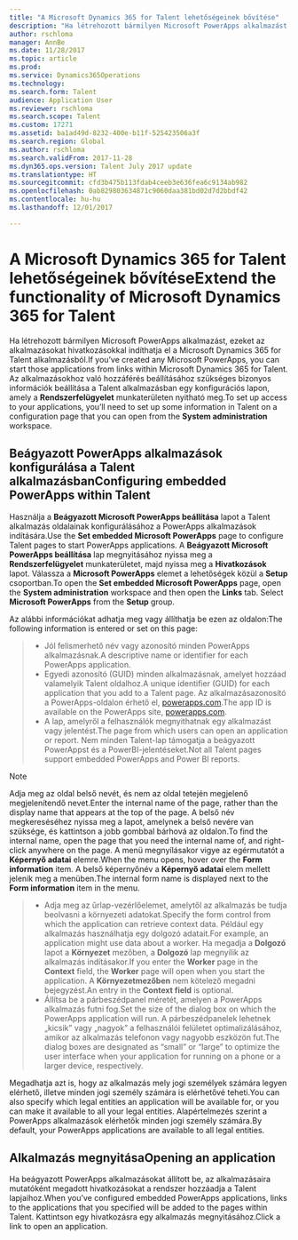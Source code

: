 ```yaml
---
title: "A Microsoft Dynamics 365 for Talent lehetőségeinek bővítése"
description: "Ha létrehozott bármilyen Microsoft PowerApps alkalmazást, ezeket az alkalmazásokat hivatkozásokkal indíthatja el a Microsoft Dynamics 365 for Talent alkalmazásból."
author: rschloma
manager: AnnBe
ms.date: 11/28/2017
ms.topic: article
ms.prod: 
ms.service: Dynamics365Operations
ms.technology: 
ms.search.form: Talent
audience: Application User
ms.reviewer: rschloma
ms.search.scope: Talent
ms.custom: 17271
ms.assetid: ba1ad49d-8232-400e-b11f-525423506a3f
ms.search.region: Global
ms.author: rschloma
ms.search.validFrom: 2017-11-28
ms.dyn365.ops.version: Talent July 2017 update
ms.translationtype: HT
ms.sourcegitcommit: cfd3b475b113fdab4ceeb3e636fea6c9134ab982
ms.openlocfilehash: 0ab829803634871c9060daa381bd02d7d2bbdf42
ms.contentlocale: hu-hu
ms.lasthandoff: 12/01/2017

---
```

# <a name="extend-the-functionality-of-microsoft-dynamics-365-for-talent"></a><span data-ttu-id="37cc0-103">A Microsoft Dynamics 365 for Talent lehetőségeinek bővítése</span><span class="sxs-lookup"><span data-stu-id="37cc0-103">Extend the functionality of Microsoft Dynamics 365 for Talent</span></span>
<span data-ttu-id="37cc0-104">Ha létrehozott bármilyen Microsoft PowerApps alkalmazást, ezeket az alkalmazásokat hivatkozásokkal indíthatja el a Microsoft Dynamics 365 for Talent alkalmazásból.</span><span class="sxs-lookup"><span data-stu-id="37cc0-104">If you’ve created any Microsoft PowerApps, you can start those applications from links within Microsoft Dynamics 365 for Talent.</span></span> <span data-ttu-id="37cc0-105">Az alkalmazásokhoz való hozzáférés beállításához szükséges bizonyos információk beállítása a Talent alkalmazásban egy konfigurációs lapon, amely a **Rendszerfelügyelet** munkaterületen nyitható meg.</span><span class="sxs-lookup"><span data-stu-id="37cc0-105">To set up access to your applications, you’ll need to set up some information in Talent on a configuration page that you can open from the **System administration** workspace.</span></span>

## <a name="configuring-embedded-powerapps-within-talent"></a><span data-ttu-id="37cc0-106">Beágyazott PowerApps alkalmazások konfigurálása a Talent alkalmazásban</span><span class="sxs-lookup"><span data-stu-id="37cc0-106">Configuring embedded PowerApps within Talent</span></span>
<span data-ttu-id="37cc0-107">Használja a **Beágyazott Microsoft PowerApps beállítása** lapot a Talent alkalmazás oldalainak konfigurálásához a PowerApps alkalmazások indítására.</span><span class="sxs-lookup"><span data-stu-id="37cc0-107">Use the **Set embedded Microsoft PowerApps** page to configure Talent pages to start PowerApps applications.</span></span> <span data-ttu-id="37cc0-108">A **Beágyazott Microsoft PowerApps beállítása** lap megnyitásához nyissa meg a **Rendszerfelügyelet** munkaterületet, majd nyissa meg a **Hivatkozások** lapot. Válassza a **Microsoft PowerApps** elemet a lehetőségek közül a **Setup** csoportban.</span><span class="sxs-lookup"><span data-stu-id="37cc0-108">To open the **Set embedded Microsoft PowerApps** page, open the **System administration** workspace and then open the **Links** tab. Select **Microsoft PowerApps** from the **Setup** group.</span></span> 

<span data-ttu-id="37cc0-109">Az alábbi információkat adhatja meg vagy állíthatja be ezen az oldalon:</span><span class="sxs-lookup"><span data-stu-id="37cc0-109">The following information is entered or set on this page:</span></span> 

> - <span data-ttu-id="37cc0-110">Jól felismerhető név vagy azonosító minden PowerApps alkalmazásnak.</span><span class="sxs-lookup"><span data-stu-id="37cc0-110">A descriptive name or identifier for each PowerApps application.</span></span>
> - <span data-ttu-id="37cc0-111">Egyedi azonosító (GUID) minden alkalmazásnak, amelyet hozzáad valamelyik Talent oldalhoz.</span><span class="sxs-lookup"><span data-stu-id="37cc0-111">A unique identifier (GUID) for each application that you add to a Talent page.</span></span> <span data-ttu-id="37cc0-112">Az alkalmazásazonosító a PowerApps-oldalon érhető el, [powerapps.com](http://powerapps.com/).</span><span class="sxs-lookup"><span data-stu-id="37cc0-112">The app ID is available on the PowerApps site, [powerapps.com](http://powerapps.com/).</span></span> 
> - <span data-ttu-id="37cc0-113">A lap, amelyről a felhasználók megnyithatnak egy alkalmazást vagy jelentést.</span><span class="sxs-lookup"><span data-stu-id="37cc0-113">The page from which users can open an application or report.</span></span> <span data-ttu-id="37cc0-114">Nem minden Talent-lap támogatja a beágyazott PowerAppst és a PowerBI-jelentéseket.</span><span class="sxs-lookup"><span data-stu-id="37cc0-114">Not all Talent pages support embedded PowerApps and Power BI reports.</span></span> 

 > [!NOTE]
 >  <span data-ttu-id="37cc0-115">Adja meg az oldal belső nevét, és nem az oldal tetején megjelenő megjelenítendő nevet.</span><span class="sxs-lookup"><span data-stu-id="37cc0-115">Enter the internal name of the page, rather than the display name that appears at the top of the page.</span></span> <span data-ttu-id="37cc0-116">A belső név megkereséséhez nyissa meg a lapot, amelynek a belső nevére van szüksége, és kattintson a jobb gombbal bárhová az oldalon.</span><span class="sxs-lookup"><span data-stu-id="37cc0-116">To find the internal name, open the page that you need the internal name of, and right-click anywhere on the page.</span></span> <span data-ttu-id="37cc0-117">A menü megnyílásakor vigye az egérmutatót a **Képernyő adatai** elemre.</span><span class="sxs-lookup"><span data-stu-id="37cc0-117">When the menu opens, hover over the **Form information** item.</span></span> <span data-ttu-id="37cc0-118">A belső képernyőnév a **Képernyő adatai** elem mellett jelenik meg a menüben.</span><span class="sxs-lookup"><span data-stu-id="37cc0-118">The internal form name is displayed next to the **Form information** item in the menu.</span></span>
 
> - <span data-ttu-id="37cc0-119">Adja meg az űrlap-vezérlőelemet, amelytől az alkalmazás be tudja beolvasni a környezeti adatokat.</span><span class="sxs-lookup"><span data-stu-id="37cc0-119">Specify the form control from which the application can retrieve context data.</span></span> <span data-ttu-id="37cc0-120">Például egy alkalmazás használhatja egy dolgozó adatait.</span><span class="sxs-lookup"><span data-stu-id="37cc0-120">For example, an application might use data about a worker.</span></span> <span data-ttu-id="37cc0-121">Ha megadja a **Dolgozó** lapot a **Környezet** mezőben, a **Dolgozó** lap megnyílik az alkalmazás indításakor.</span><span class="sxs-lookup"><span data-stu-id="37cc0-121">If you enter the **Worker** page in the **Context** field, the **Worker** page will open when you start the application.</span></span> <span data-ttu-id="37cc0-122">A **Környezetmezőben** nem kötelező megadni bejegyzést.</span><span class="sxs-lookup"><span data-stu-id="37cc0-122">An entry in the **Context field** is optional.</span></span> 
> - <span data-ttu-id="37cc0-123">Állítsa be a párbeszédpanel méretét, amelyen a PowerApps alkalmazás futni fog.</span><span class="sxs-lookup"><span data-stu-id="37cc0-123">Set the size of the dialog box on which the PowerApps application will run.</span></span> <span data-ttu-id="37cc0-124">A párbeszédpanelek lehetnek „kicsik” vagy „nagyok” a felhasználói felületet optimalizálásához, amikor az alkalmazás telefonon vagy nagyobb eszközön fut.</span><span class="sxs-lookup"><span data-stu-id="37cc0-124">The dialog boxes are designated as “small” or “large” to optimize the user interface when your application for running on a phone or a larger device, respectively.</span></span> 

<span data-ttu-id="37cc0-125">Megadhatja azt is, hogy az alkalmazás mely jogi személyek számára legyen elérhető, illetve minden jogi személy számára is elérhetővé teheti.</span><span class="sxs-lookup"><span data-stu-id="37cc0-125">You can also specify which legal entities an application will be available for, or you can make it available to all your legal entities.</span></span> <span data-ttu-id="37cc0-126">Alapértelmezés szerint a PowerApps alkalmazások elérhetők minden jogi személy számára.</span><span class="sxs-lookup"><span data-stu-id="37cc0-126">By default, your PowerApps applications are available to all legal entities.</span></span>

## <a name="opening-an-application"></a><span data-ttu-id="37cc0-127">Alkalmazás megnyitása</span><span class="sxs-lookup"><span data-stu-id="37cc0-127">Opening an application</span></span>
<span data-ttu-id="37cc0-128">Ha beágyazott PowerApps alkalmazásokat állított be, az alkalmazásaira mutatóként megadott hivatkozásokat a rendszer hozzáadja a Talent lapjaihoz.</span><span class="sxs-lookup"><span data-stu-id="37cc0-128">When you’ve configured embedded PowerApps applications, links to the applications that you specified will be added to the pages within Talent.</span></span> <span data-ttu-id="37cc0-129">Kattintson egy hivatkozásra egy alkalmazás megnyitásához.</span><span class="sxs-lookup"><span data-stu-id="37cc0-129">Click a link to open an application.</span></span> 



